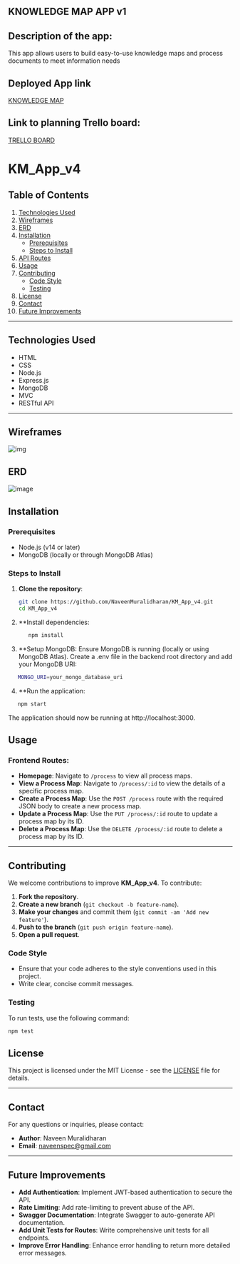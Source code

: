 ## KNOWLEDGE MAP APP v1

## Description of the app:
This app allows users to build easy-to-use knowledge maps and process documents to meet  information needs

## Deployed App link
[KNOWLEDGE MAP](https://turmeric-project2.onrender.com/capabilities) 


## Link to planning Trello board:
[TRELLO BOARD](https://trello.com/invite/b/hyKmhNsr/ATTI749f54c8d77da1773b9f1c9550761dbf23FAADFA/project-2)

# KM_App_v4

## Table of Contents

1. [Technologies Used](#technologies-used)
2. [Wireframes](#wireframes)
3. [ERD](#ERD)
4. [Installation](#installation)
   - [Prerequisites](#prerequisites)
   - [Steps to Install](#steps-to-install)
5. [API Routes](#api-routes)
6. [Usage](#usage)
7. [Contributing](#contributing)
   - [Code Style](#code-style)
   - [Testing](#testing)
8. [License](#license)
9. [Contact](#contact)
10. [Future Improvements](#future-improvements)

---

## Technologies Used
- HTML
- CSS
- Node.js
- Express.js
- MongoDB
- MVC
- RESTful API

---
## Wireframes
![img](https://i.imgur.com/740Qx6K.png)

## ERD
![image](https://i.imgur.com/QIAC9ef.png)

## Installation

### Prerequisites

- Node.js (v14 or later)
- MongoDB (locally or through MongoDB Atlas)

### Steps to Install

1. **Clone the repository**:
   ```bash
   git clone https://github.com/NaveenMuralidharan/KM_App_v4.git
   cd KM_App_v4
2. **Install dependencies:
   ```bash
      npm install
   ```
3. **Setup MongoDB:
Ensure MongoDB is running (locally or using MongoDB Atlas).
Create a .env file in the backend root directory and add your MongoDB URI:
```bash
   MONGO_URI=your_mongo_database_uri
```
4. **Run the application:
```bash
   npm start
```
The application should now be running at http://localhost:3000.

## Usage

### Frontend Routes:
- **Homepage**: Navigate to `/process` to view all process maps.
- **View a Process Map**: Navigate to `/process/:id` to view the details of a specific process map.
- **Create a Process Map**: Use the `POST /process` route with the required JSON body to create a new process map.
- **Update a Process Map**: Use the `PUT /process/:id` route to update a process map by its ID.
- **Delete a Process Map**: Use the `DELETE /process/:id` route to delete a process map by its ID.

---

## Contributing

We welcome contributions to improve **KM_App_v4**. To contribute:

1. **Fork the repository**.
2. **Create a new branch** (`git checkout -b feature-name`).
3. **Make your changes** and commit them (`git commit -am 'Add new feature'`).
4. **Push to the branch** (`git push origin feature-name`).
5. **Open a pull request**.

### Code Style
- Ensure that your code adheres to the style conventions used in this project.
- Write clear, concise commit messages.

### Testing
To run tests, use the following command:

```bash
npm test
```
## License

This project is licensed under the MIT License - see the [LICENSE](LICENSE) file for details.

---

## Contact

For any questions or inquiries, please contact:

- **Author**: Naveen Muralidharan
- **Email**: [naveenspec@gmail.com](mailto:naveenspec@gmail.com) 

---

## Future Improvements

- **Add Authentication**: Implement JWT-based authentication to secure the API.
- **Rate Limiting**: Add rate-limiting to prevent abuse of the API.
- **Swagger Documentation**: Integrate Swagger to auto-generate API documentation.
- **Add Unit Tests for Routes**: Write comprehensive unit tests for all endpoints.
- **Improve Error Handling**: Enhance error handling to return more detailed error messages.


